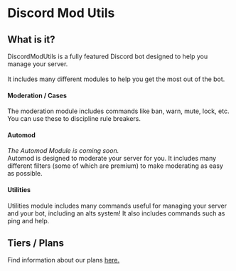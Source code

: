 # Discord Mod Utils
## What is it?
DiscordModUtils is a fully featured Discord bot designed to help you manage your server. <br>
<br>It includes many different modules to help you get the most out of the bot.
#### Moderation / Cases
The moderation module includes commands like ban, warn, mute, lock, etc. You can use these to discipline rule breakers.

#### Automod
_The Automod Module is coming soon._<br>
Automod is designed to moderate your server for you. It includes many different filters (some of which are premium) to make moderating as easy as possible.

#### Utilities
Utilities module includes many commands useful for managing your server and your bot, including an alts system! It also includes commands such as ping and help.

## Tiers / Plans
Find information about our plans [here.](https://github.com/discordmodutils/tiers)
